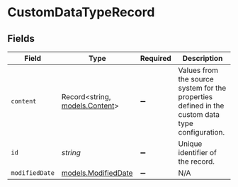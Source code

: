 # CustomDataTypeRecord


## Fields

| Field                                                                                           | Type                                                                                            | Required                                                                                        | Description                                                                                     |
| ----------------------------------------------------------------------------------------------- | ----------------------------------------------------------------------------------------------- | ----------------------------------------------------------------------------------------------- | ----------------------------------------------------------------------------------------------- |
| `content`                                                                                       | Record<string, [models.Content](../models/content.md)>                                          | :heavy_minus_sign:                                                                              | Values from the source system for the properties defined in the custom data type configuration. |
| `id`                                                                                            | *string*                                                                                        | :heavy_minus_sign:                                                                              | Unique identifier of the record.                                                                |
| `modifiedDate`                                                                                  | [models.ModifiedDate](../models/modifieddate.md)                                                | :heavy_minus_sign:                                                                              | N/A                                                                                             |